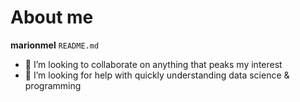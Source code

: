 # About me
**marionmel** `README.md`
- 👯 I’m looking to collaborate on anything that peaks my interest
- 🤔 I’m looking for help with quickly understanding data science & programming
